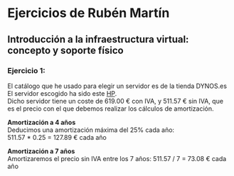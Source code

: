 Ejercicios de Rubén Martín
============================

## Introducción a la infraestructura virtual: concepto y soporte físico

### Ejercicio 1:

El catálogo que he usado para elegir un servidor es de la tienda DYNOS.es  
El servidor escogido ha sido este [HP](http://www.dynos.es/servidor-hp-proliant-ml310e-gen8-xeon-e3-1220v3-3.1ghz-4gb-ddr3-lff-1tb-dvd-rw-array-b120i-887758294864__724160-425.html#mod-descripcion).  
Dicho servidor tiene un coste de 619.00 € con IVA, y 511.57 € sin IVA, que es el precio con el que debemos realizar los cálculos de amortización.  
  
**Amortización a 4 años**  
Deducimos una amortización máxima del 25% cada año:  
511.57 * 0.25 = 127.89 € cada año  
  
**Amortización a 7 años**   
Amortizaremos el precio sin IVA entre los 7 años:
511.57 / 7 = 73.08 € cada año



